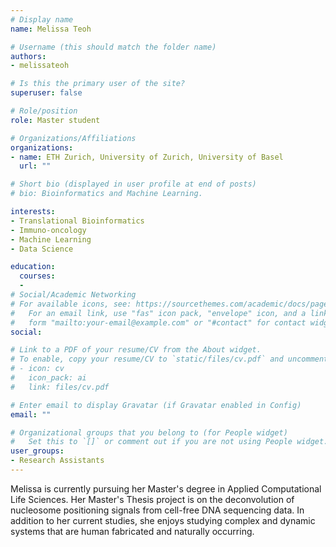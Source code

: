 ```yaml
---
# Display name
name: Melissa Teoh

# Username (this should match the folder name)
authors:
- melissateoh

# Is this the primary user of the site?
superuser: false

# Role/position
role: Master student

# Organizations/Affiliations
organizations:
- name: ETH Zurich, University of Zurich, University of Basel
  url: ""

# Short bio (displayed in user profile at end of posts)
# bio: Bioinformatics and Machine Learning.

interests:
- Translational Bioinformatics
- Immuno-oncology
- Machine Learning
- Data Science

education:
  courses:
  - 
# Social/Academic Networking
# For available icons, see: https://sourcethemes.com/academic/docs/page-builder/#icons
#   For an email link, use "fas" icon pack, "envelope" icon, and a link in the
#   form "mailto:your-email@example.com" or "#contact" for contact widget.
social:

# Link to a PDF of your resume/CV from the About widget.
# To enable, copy your resume/CV to `static/files/cv.pdf` and uncomment the lines below.
# - icon: cv
#   icon_pack: ai
#   link: files/cv.pdf

# Enter email to display Gravatar (if Gravatar enabled in Config)
email: ""

# Organizational groups that you belong to (for People widget)
#   Set this to `[]` or comment out if you are not using People widget.
user_groups:
- Research Assistants
---
```


Melissa is currently pursuing her Master's degree in Applied Computational Life Sciences. Her Master's Thesis project is on the deconvolution of nucleosome positioning signals from cell-free DNA sequencing data. In addition to her current studies, she enjoys studying complex and dynamic systems that are human fabricated and naturally occurring.
